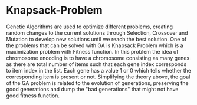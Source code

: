 # Knapsack-Problem

 Genetic Algorithms are used to optimize different problems, creating random changes to the current solutions through Selection, Crossover and Mutation to develop new solutions until we reach the best solution. One of the problems that can be solved with GA is Knapsack Problem which is a maximization problem with Fitness function.
 In this problem the idea of chromosome encoding is to have a chromosome consisting as many genes as there are total number of items such that each gene index corresponds to item index in the list. Each gene has a value 1 or 0 which tells whether the corresponding item is present or not.
 Simplifying the theory above, the goal of the GA problem is related to the evolution of generations, preserving the good generations and dump the "bad generations" that might not have good fitness function.
